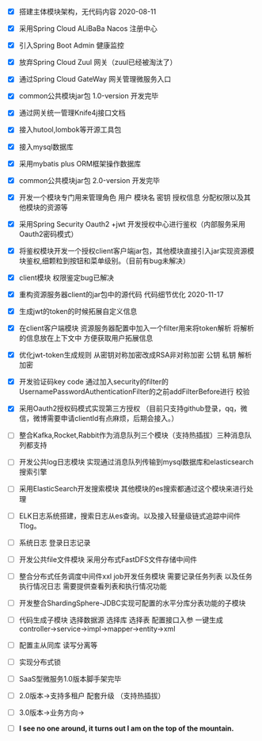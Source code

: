 - [x] 搭建主体模块架构，无代码内容  2020-08-11
- [x] 采用Spring Cloud ALiBaBa Nacos 注册中心
- [x] 引入Spring Boot Admin 健康监控
- [x] 放弃Spring Cloud Zuul 网关（zuul已经被淘汰了）
- [x] 通过Spring Cloud GateWay 网关管理微服务入口
- [x] common公共模块jar包 1.0-version 开发完毕
- [x] 通过网关统一管理Knife4j接口文档
- [x] 接入hutool,lombok等开源工具包
- [x] 接入mysql数据库
- [x] 采用mybatis plus ORM框架操作数据库
- [x] common公共模块jar包 2.0-version 开发完毕
- [x] 开发一个模块专门用来管理角色 用户 模块名 密钥 授权信息 分配权限以及其他模块的资源等 
- [x] 采用Spring Security Oauth2 +jwt 开发授权中心进行鉴权（内部服务采用Oauth2密码模式）
- [x] 将鉴权模块开发一个授权client客户端jar包，其他模块直接引入jar实现资源模块鉴权,细颗粒到按钮和菜单级别。（目前有bug未解决）
- [x] client模块 权限鉴定bug已解决 
- [x] 重构资源服务器client的jar包中的源代码 代码细节优化  2020-11-17
- [x] 生成jwt的token的时候拓展自定义信息 
- [x] 在client客户端模块 资源服务器配置中加入一个filter用来将token解析 将解析的信息放在上下文中 方便获取用户拓展信息 
- [x] 优化jwt-token生成规则 从密钥对称加密改成RSA非对称加密 公钥 私钥 解析 加密
- [x] 开发验证码key code 通过加入security的filter的UsernamePasswordAuthenticationFilter的之前addFilterBefore进行 校验
- [x] 采用Oauth2授权码模式实现第三方授权 （目前只支持github登录，qq，微信，微博需要申请clientId有点麻烦，后期会接入。）
- [ ] 整合Kafka,Rocket,Rabbit作为消息队列三个模块（支持热插拔）三种消息队列都支持 
- [ ] 开发公共log日志模块 实现通过消息队列传输到mysql数据库和elasticsearch搜索引擎
- [ ] 采用ElasticSearch开发搜索模块 其他模块的es搜索都通过这个模块来进行处理
- [ ] ELK日志系统搭建，搜索日志从es查询。以及接入轻量级链式追踪中间件Tlog。
- [ ] 系统日志 登录日志记录
- [ ] 开发公共file文件模块 采用分布式FastDFS文件存储中间件
- [ ] 整合分布式任务调度中间件xxl job开发任务模块 需要记录任务列表 以及任务执行情况日志 需要提供查看列表和执行情况功能
- [ ] 开发整合ShardingSphere-JDBC实现可配置的水平分库分表功能的子模块
- [ ] 代码生成子模块 选择数据源 选择库 选择表 配置接口入参 一键生成controller->service->impl->mapper->entity->xml
- [ ] 配置主从同库 读写分离等
- [ ] 实现分布式锁
- [ ] SaaS型微服务1.0版本脚手架完毕
- [ ] 2.0版本->支持多租户 配套升级 （支持热插拔）
- [ ] 3.0版本->业务方向->
- [ ] ****I see no one around, it turns out I am on the top of the mountain.****





